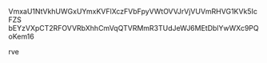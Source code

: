 VmxaU1NtVkhUWGxUYmxKVFlXczFVbFpyVWtOVVJrVjVUVmRHVG1KVk5IcFZS
bEYzVXpCT2RFOVVRbXhhCmVqQTVRMmR3TUdJeWJ6MEtDblYwWXc9PQoKem16

rve